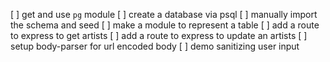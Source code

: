 [ ] get and use `pg` module
[ ] create a database via psql
[ ] manually import the schema and seed
[ ] make a module to represent a table
[ ] add a route to express to get artists
[ ] add a route to express to update an artists
  [ ] setup body-parser for url encoded body
[ ] demo sanitizing user input
